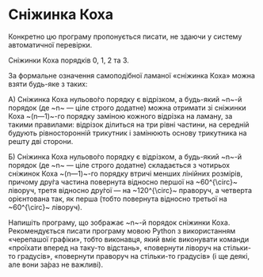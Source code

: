 # Сніжинка Коха

Конкретно цю програму пропонується писати, не&nbsp;здаючи&nbsp;у систему автоматичної перевірки.

Сніжинки Коха порядків 0, 1, 2&nbsp;та&nbsp;3.

За формальне означення самоподібної ламаної «сніжинка Коха» можна взяти будь-яке&nbsp;з таких:

А) Сніжинка Коха нульово́го порядку є відрізком,&nbsp;а будь-який ~n~-й порядок (де ~n~&nbsp;—&nbsp;ціле строго додатне) можна отримати зі сніжинки Коха ~(n—1)~-го порядку заміною кожного відрізка&nbsp;на ламану,&nbsp;за такими правилами: відрізок ділиться&nbsp;на три рівні частини,&nbsp;на середній будують рівносторонній трикутник&nbsp;і замінюють основу трикутника&nbsp;на решту дві сторони.

Б) Сніжинка Коха нульово́го порядку є відрізком,&nbsp;а будь-який ~n~-й порядок (де ~n~&nbsp;—&nbsp;ціле строго додатне) складається&nbsp;з чотирьох сніжинок Коха ~(n—1)~-го порядку втричі менших лінійних розмірів, причому дру́га частина повернута відносно першої&nbsp;на ~60^{\circ}~ ліворуч, третя відносно дру́гої&nbsp;—&nbsp;на ~120^{\circ}~ праворуч,&nbsp;а четверта орієнтована так,&nbsp;як перша (тобто повернута відносно третьої&nbsp;на ~60^{\circ}~ ліворуч).

Напишіть програму,&nbsp;що зображає ~n~-й порядок сніжинки Коха. Рекомендується писати програму мовою Python&nbsp;з використанням «черепашої графіки», тобто виконавця, який вміє виконувати команди «проїхати вперед&nbsp;на таку-то відстань», «повернути ліворуч&nbsp;на стільки-то градусів», «повернути праворуч&nbsp;на стільки-то градусів» (і&nbsp;ще деякі, але вони за́раз не важливі).
